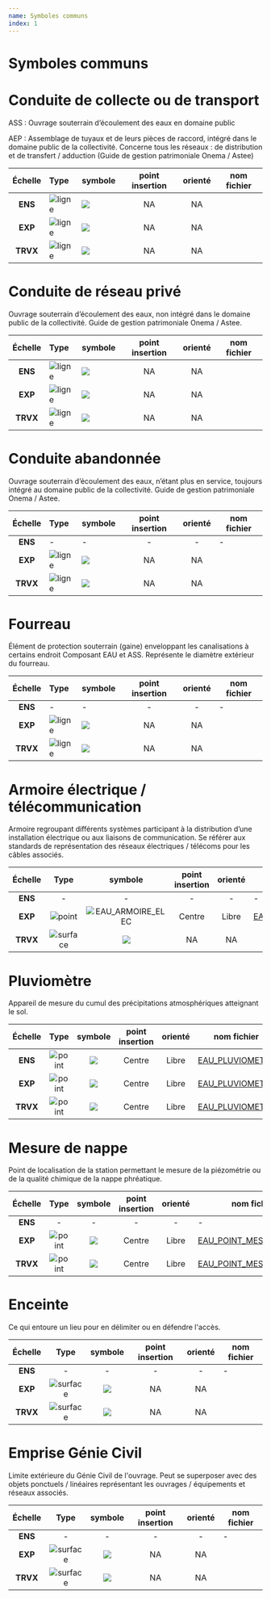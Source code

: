 ```yaml
---
name: Symboles communs
index: 1
---
```

# Symboles communs

# Conduite de collecte ou de transport
ASS : Ouvrage souterrain d’écoulement des eaux en domaine public

AEP : Assemblage de tuyaux et de leurs pièces de raccord, intégré dans le domaine public de la collectivité. Concerne tous les réseaux : de distribution et de transfert / adduction (Guide de gestion patrimoniale Onema / Astee)

| Échelle | Type | symbole | point insertion | orienté | nom fichier |
|:-------------:|:----|--------|:--------:|:--------:|--------|
| **ENS** | ![ligne](/images/symbole/polyline-pt-svgrepo-com.svg) | ![](/images/symbole/conduite.svg) | NA | NA |  |
| **EXP** | ![ligne](/images/symbole/polyline-pt-svgrepo-com.svg) | ![](/images/symbole/conduite.svg) | NA | NA |  |
| **TRVX** | ![ligne](/images/symbole/polyline-pt-svgrepo-com.svg) | ![](/images/symbole/conduite.svg) | NA | NA |  |

# Conduite de réseau privé
Ouvrage souterrain d’écoulement des eaux, non intégré dans le domaine public de la collectivité. Guide de gestion patrimoniale Onema / Astee.

| Échelle | Type | symbole | point insertion | orienté | nom fichier |
|:-------------:|:----|--------|:--------:|:--------:|--------|
| **ENS** | ![ligne](/images/symbole/polyline-pt-svgrepo-com.svg) | ![](/images/symbole/conduite_prive.svg) | NA | NA |  |
| **EXP** | ![ligne](/images/symbole/polyline-pt-svgrepo-com.svg) | ![](/images/symbole/conduite_prive.svg) | NA | NA |  |
| **TRVX** | ![ligne](/images/symbole/polyline-pt-svgrepo-com.svg) | ![](/images/symbole/conduite_prive.svg)| NA | NA |  |

# Conduite abandonnée
Ouvrage souterrain d’écoulement des eaux, n’étant plus en service, toujours intégré au domaine public de la collectivité. Guide de gestion patrimoniale Onema / Astee.

| Échelle | Type | symbole | point insertion | orienté | nom fichier |
|:-------------:|:----|--------|:--------:|:--------:|--------|
| **ENS** |  - | - | - | - | - |
| **EXP** | ![ligne](/images/symbole/polyline-pt-svgrepo-com.svg) | ![](/images/symbole/abandonne_nb.svg) | NA | NA |  |
| **TRVX** | ![ligne](/images/symbole/polyline-pt-svgrepo-com.svg) | ![](/images/symbole/abandonne_nb.svg) | NA | NA |  |

# Fourreau
Élément de protection souterrain (gaine) enveloppant les canalisations à certains endroit
Composant EAU et ASS. Représente le diamètre extérieur du fourreau.

| Échelle | Type | symbole | point insertion | orienté | nom fichier |
|:-------------:|:----|--------|:--------:|:--------:|--------|
| **ENS** |  - | - | - | - | - |
| **EXP** | ![ligne](/images/symbole/polyline-pt-svgrepo-com.svg) | ![](/images/symbole/fourreau_nb.svg) | NA | NA |  |
| **TRVX** | ![ligne](/images/symbole/polyline-pt-svgrepo-com.svg) | ![](/images/symbole/fourreau_nb.svg) | NA | NA |  |

# Armoire électrique / télécommunication
Armoire regroupant différents systèmes participant à la distribution d’une installation électrique ou aux liaisons de communication. Se référer aux standards de représentation des réseaux électriques / télécoms pour les câbles associés.

| Échelle | Type | symbole | point insertion | orienté | nom fichier |
|:-------------:|:----:|:--------:|:--------:|:--------:|--------|
| **ENS** | - | - | - | - | - |
| **EXP** | ![point](/images/symbole/point-svgrepo-com.svg) | ![EAU_ARMOIRE_ELEC](https://gitlab.com/star-eau/symbologie/-/blob/3d90b3d8ab26e79cf3f5f17ce252e1c8010bba7d/collections/assainissement/PNG/EAU_ARMOIRE_ELEC.png) | Centre | Libre | [EAU_ARMOIRE_ELEC](https://gitlab.com/star-eau/symbologie/-/blob/3d90b3d8ab26e79cf3f5f17ce252e1c8010bba7d/collections/assainissement/svg/EAU_ARMOIRE_ELEC.svg)|
| **TRVX** | ![surface](/images/symbole/polygon-pt-svgrepo-com.svg) | ![](/images/symbole/empriseGC_surface.svg) | NA | NA |  |

# Pluviomètre
Appareil de mesure du cumul des précipitations atmosphériques atteignant le sol.

| Échelle | Type | symbole | point insertion | orienté | nom fichier |
|:-------------:|:----:|:--------:|:--------:|:--------:|--------|
| **ENS** | ![point](/images/symbole/point-svgrepo-com.svg) | ![]("https://github.com/cnigfr/StaR-Eau/blob/main/collections/assainissement/PNG/EAU_PLUVIOMETRE.png") | Centre | Libre | [EAU_PLUVIOMETRE](https://github.com/cnigfr/StaR-Eau/blob/main/collections/assainissement/svg/EAU_PLUVIOMETRE.svg) |
| **EXP** | ![point](/images/symbole/point-svgrepo-com.svg) | ![](https://github.com/cnigfr/StaR-Eau/blob/main/collections/assainissement/PNG/EAU_PLUVIOMETRE.png) | Centre | Libre | [EAU_PLUVIOMETRE](https://github.com/cnigfr/StaR-Eau/blob/main/collections/assainissement/svg/EAU_PLUVIOMETRE.svg) |
| **TRVX** | ![point](/images/symbole/point-svgrepo-com.svg) | ![](https://github.com/cnigfr/StaR-Eau/blob/main/collections/assainissement/PNG/EAU_PLUVIOMETRE.png) | Centre | Libre | [EAU_PLUVIOMETRE](https://github.com/cnigfr/StaR-Eau/blob/main/collections/assainissement/svg/EAU_PLUVIOMETRE.svg) |

# Mesure de nappe
Point de localisation de la station permettant le mesure de la piézométrie ou de la qualité chimique de la nappe phréatique.

| Échelle | Type | symbole | point insertion | orienté | nom fichier |
|:-------------:|:----:|:--------:|:--------:|:--------:|--------|
| **ENS** | - | - | - | - | - |
| **EXP** | ![point](/images/symbole/point-svgrepo-com.svg) | ![](https://github.com/cnigfr/StaR-Eau/blob/main/collections/assainissement/PNG/EAU_POINT_MESURE_NAPPE.png) | Centre | Libre | [EAU_POINT_MESURE_NAPPE](https://github.com/cnigfr/StaR-Eau/blob/main/collections/assainissement/svg/EAU_POINT_MESURE_NAPPE.svg) |
| **TRVX** | ![point](/images/symbole/point-svgrepo-com.svg) | ![](https://github.com/cnigfr/StaR-Eau/blob/main/collections/assainissement/PNG/EAU_POINT_MESURE_NAPPE.png) | Centre | Libre | [EAU_POINT_MESURE_NAPPE](https://github.com/cnigfr/StaR-Eau/blob/main/collections/assainissement/svg/EAU_POINT_MESURE_NAPPE.svg) |

# Enceinte
Ce qui entoure un lieu pour en délimiter ou en défendre l'accès.

| Échelle | Type | symbole | point insertion | orienté | nom fichier |
|:-------------:|:----:|:--------:|:--------:|:--------:|--------|
| **ENS** | - | - | - | - | - |
| **EXP** | ![surface](/images/symbole/polygon-pt-svgrepo-com.svg) | ![](/images/symbole/enceinte_surface.svg) | NA | NA |  |
| **TRVX** | ![surface](/images/symbole/polygon-pt-svgrepo-com.svg) | ![](/images/symbole/enceinte_surface.svg) | NA | NA |  |

# Emprise Génie Civil
Limite extérieure du Génie Civil de l'ouvrage. Peut se superposer avec des objets ponctuels / linéaires représentant les ouvrages / équipements et réseaux associés.

| Échelle | Type | symbole | point insertion | orienté | nom fichier |
|:-------------:|:----:|:--------:|:--------:|:--------:|--------|
| **ENS** | - | - | - | - | - |
| **EXP** | ![surface](/images/symbole/polygon-pt-svgrepo-com.svg) | ![](/images/symbole/empriseGC_surface.svg) | NA | NA |  |
| **TRVX** | ![surface](/images/symbole/polygon-pt-svgrepo-com.svg) | ![](/images/symbole/empriseGC_surface.svg) | NA | NA |  |
